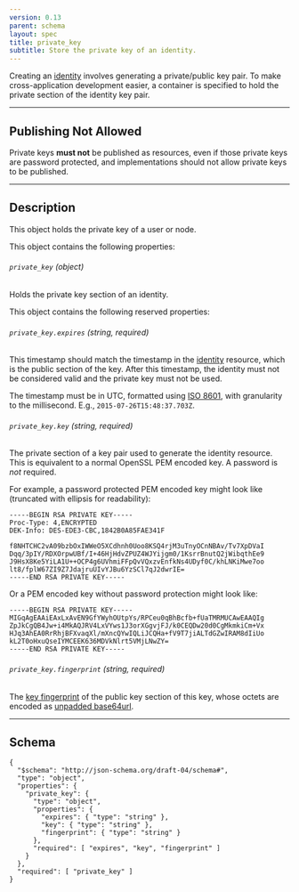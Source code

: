 ```yaml
---
version: 0.13
parent: schema
layout: spec
title: private_key
subtitle: Store the private key of an identity.
---
```



Creating an [identity](../../core/identity) involves generating
a private/public key pair. To make cross-application development
easier, a container is specified to hold the private section of
the identity key pair.

---

## Publishing Not Allowed

Private keys **must not** be published as resources, even if those
private keys are password protected, and implementations should not
allow private keys to be published.

---

## Description

This object holds the private key of a user or node.

This object contains the following properties:

###### `private_key` *(object)*

Holds the private key section of an identity.

This object contains the following reserved properties:

###### `private_key.expires` *(string, required)*

This timestamp should match the timestamp in the [identity](../../core/identity)
resource, which is the public section of the key. After this timestamp, the
identity must not be considered valid and the private key must not be used.

The timestamp must be in UTC, formatted using [ISO 8601](https://en.wikipedia.org/wiki/ISO_8601),
with granularity to the millisecond. E.g., `2015-07-26T15:48:37.703Z`.

###### `private_key.key` *(string, required)*

The private section of a key pair used to generate the identity resource.
This is equivalent to a normal OpenSSL PEM encoded key. A password is *not*
required.

For example, a password protected PEM encoded key might look like
(truncated with ellipsis for readability):

	-----BEGIN RSA PRIVATE KEY-----
	Proc-Type: 4,ENCRYPTED
	DEK-Info: DES-EDE3-CBC,1842B0A85FAE341F

	f8NHTCHC2vA09bzbOxIWWeO5XCdhnh0Uoo8KSQ4rjM3uTnyOCnNBAv/Tv7XpDVaI
	Dqq/3pIY/RDXOrpwUBf/I+46HjHdvZPUZ4WJYijgm0/1KsrrBnutQ2jWibqthEe9
	J9HsX8Ke5YiLA1U++OCP4g6UVhmiFFpQvVQxzvEnfkNs4UDyf0C/khLNKiMwe7oo
	lt8/fplW67ZI9Z7JdajruUIvYJBu6YzSCl7qJ2dwrIE=
	-----END RSA PRIVATE KEY-----

Or a PEM encoded key without password protection might look like:

	-----BEGIN RSA PRIVATE KEY-----
	MIGqAgEAAiEAxLxAvEN9GfYWyhOUtpYs/RPCeu0qBhBcfb+fUaTMRMUCAwEAAQIg
	ZpJkCgQB4Jw+i4MkAQJRV4LxVYws1J3orXGgvjFJ/k0CEQDw20d0CgMkmkiCm+Vx
	HJq3AhEA0RrRhjBFXvaqXl/mXncQYwIQLiJCQHa+fV9T7jiALTdGZwIRAM8dIiUo
	kL2T0oHxuQseIYMCEEK636MDVkNlrt5VMjLNwZY=
	-----END RSA PRIVATE KEY-----

###### `private_key.fingerprint` *(string, required)*

The [key fingerprint](../../core/cryptography#key-fingerprint) of the public key
section of this key, whose octets are encoded as [unpadded base64url][base64].

---

## Schema

	{
	  "$schema": "http://json-schema.org/draft-04/schema#",
	  "type": "object",
	  "properties": {
	    "private_key": {
	      "type": "object",
	      "properties": {
	        "expires": { "type": "string" },
	        "key": { "type": "string" },
	        "fingerprint": { "type": "string" }
	      },
	      "required": [ "expires", "key", "fingerprint" ]
	    }
	  },
	  "required": [ "private_key" ]
	}


[w_iso8601]: https://en.wikipedia.org/wiki/ISO_8601
[base64]: https://tools.ietf.org/html/rfc4648#section-5
